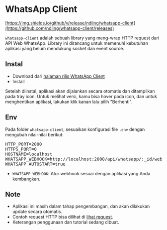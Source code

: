 # WhatsApp Client

[https://img.shields.io/github/v/release/ndiing/whatsapp-client](https://github.com/ndiing/whatsapp-client/releases)

`whatsapp-client` adalah sebuah library yang meng-wrap HTTP request dari API Web WhatsApp. Library ini dirancang untuk memenuhi kebutuhan aplikasi yang belum mendukung socket dan event source.

## Instal

- Download dari [halaman rilis WhatsApp Client](https://github.com/ndiing/whatsapp-client/releases)
- Install

Setelah diinstal, aplikasi akan dijalankan secara otomatis dan ditampilkan pada tray icon. Untuk melihat versi, kamu bisa hover pada icon, dan untuk menghentikan aplikasi, lakukan klik kanan lalu pilih "Berhenti".

## Env

Pada folder `whatsapp-client`, sesuaikan konfigurasi file `.env` dengan mengubah nilai-nilai berikut:

<pre>
HTTP_PORT=2000
HTTPS_PORT=0
HOSTNAME=localhost
WHATSAPP_WEBHOOK=http://localhost:2000/api/whatsapp/:_id/webhook
WHATSAPP_AUTOSTART=true
</pre>

- `WHATSAPP_WEBHOOK`: Atur webhook sesuai dengan aplikasi yang Anda kembangkan.

## Note

- Aplikasi ini masih dalam tahap pengembangan, dan akan dilakukan update secara otomatis.
- Contoh request HTTP bisa dilihat di [lihat request](./http/whatsapp.http).
- Keterangan penggunaan dan tutorial sedang dibuat.
